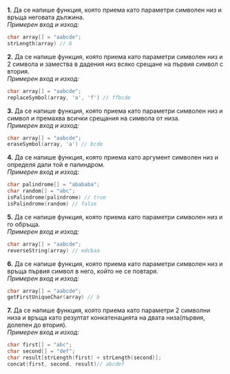 **1.** Да се напише функция, която приема като параметри символен низ и връща неговата дължина.  
*Примерен вход и изход:*
```c++
char array[] = "aabcde";
strLength(array) // 6
```

**2.** Да се напише функция, която приема като параметри символен низ и 2 символа и замества в дадения низ
всяко срещане на първия символ с втория.  
*Примерен вход и изход:*
```c++
char array[] = "aabcde";
replaceSymbol(array, 'a', 'f') // ffbcde
```

**3.** Да се напише функция, която приема като параметри символен низ и символ и премахва всички срещания на символа от низа.  
*Примерен вход и изход:*
```c++
char array[] = "aabcde";
еraseSymbol(array, 'a') // bcde
```

**4.** Да се напише функция, която приема като аргумент символен низ и определя дали той е палиндром.  
*Примерен вход и изход:*
```c++
char palindrome[] = "abababa";
char random[] = "abc";
isPalindrome(palindrome) // true
isPalindrome(random) // false
```
**5.** Да се напише функция, която приема като параметри символен низ и го обръща.  
*Примерен вход и изход:*
```c++
char array[] = "aabcde";
reverseString(array) // edcbaa
```
**6.** Да се напише функция, която приема като параметри символен низ и връща първия символ в него, който не се повтаря.  
*Примерен вход и изход:*
```c++
char array[] = "aabcde";
getFirstUniqueChar(array) // b
```
**7.** Да се напише функция, която приема като параметри 2 символни низа и връща като резултат конкатенацията на двата низа(първия, долепен до втория).  
*Примерен вход и изход:*
```c++
char first[] = "abc";
char second[] = "def";
char result[strLength(first) + strLength(second)];
concat(first, second, result)// abcdef
```

